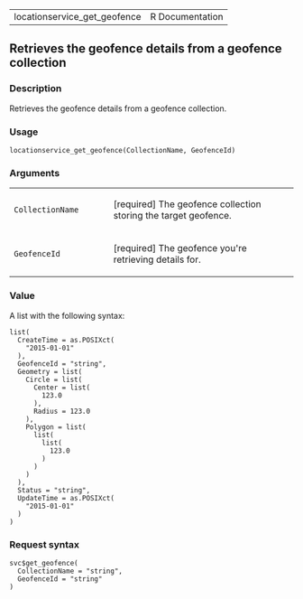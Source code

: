 <table style="width: 100%;">
<tbody>
<tr class="odd">
<td>locationservice_get_geofence</td>
<td style="text-align: right;">R Documentation</td>
</tr>
</tbody>
</table>

## Retrieves the geofence details from a geofence collection

### Description

Retrieves the geofence details from a geofence collection.

### Usage

    locationservice_get_geofence(CollectionName, GeofenceId)

### Arguments

<table>
<colgroup>
<col style="width: 35%" />
<col style="width: 65%" />
</colgroup>
<tbody>
<tr class="odd">
<td><code
id="locationservice_get_geofence_:_CollectionName">CollectionName</code></td>
<td><p>[required] The geofence collection storing the target
geofence.</p></td>
</tr>
<tr class="even">
<td><code
id="locationservice_get_geofence_:_GeofenceId">GeofenceId</code></td>
<td><p>[required] The geofence you're retrieving details for.</p></td>
</tr>
</tbody>
</table>

### Value

A list with the following syntax:

    list(
      CreateTime = as.POSIXct(
        "2015-01-01"
      ),
      GeofenceId = "string",
      Geometry = list(
        Circle = list(
          Center = list(
            123.0
          ),
          Radius = 123.0
        ),
        Polygon = list(
          list(
            list(
              123.0
            )
          )
        )
      ),
      Status = "string",
      UpdateTime = as.POSIXct(
        "2015-01-01"
      )
    )

### Request syntax

    svc$get_geofence(
      CollectionName = "string",
      GeofenceId = "string"
    )
